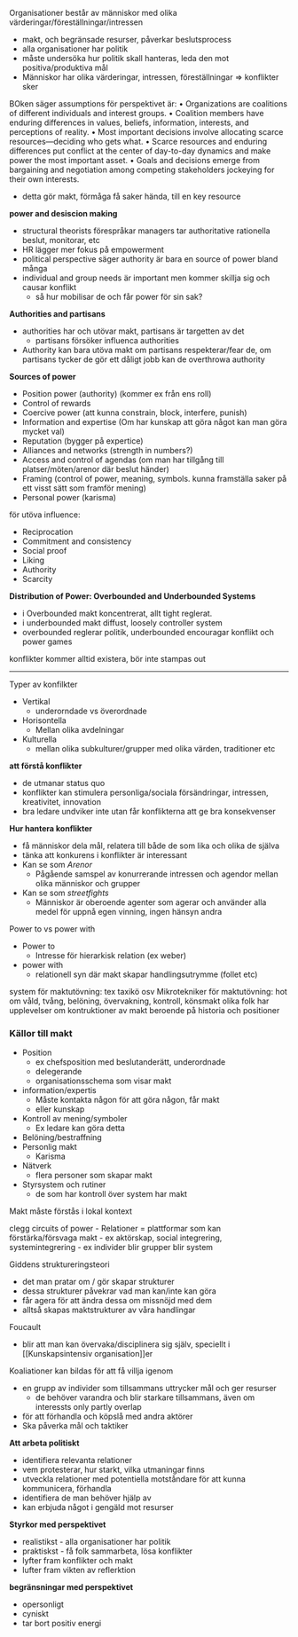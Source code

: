 
Organisationer består av människor med olika värderingar/föreställningar/intressen
- makt, och begränsade resurser, påverkar beslutsprocess
- alla organisationer har politik
- måste undersöka hur politik skall hanteras, leda den mot positiva/produktiva mål
- Människor har olika värderingar, intressen, föreställningar => konflikter sker

BOken säger assumptions för perspektivet är:
• Organizations are coalitions of different individuals and interest groups. 
• Coalition members have enduring differences in values, beliefs, information, interests, and perceptions of reality. 
• Most important decisions involve allocating scarce resources—deciding who gets what. 
• Scarce resources and enduring differences put conflict at the center of day-to-day dynamics and make power the most important asset. 
• Goals and decisions emerge from bargaining and negotiation among competing stakeholders jockeying for their own interests.
- detta gör makt, förmåga få saker hända, till en key resource

**power and desiscion making**
- structural theorists förespråkar managers tar authoritative rationella beslut, monitorar, etc
- HR lägger mer fokus på empowerment 
- political perspective säger authority är bara en source of power bland många
- individual and group needs är important men kommer skillja sig och causar konflikt
	-  så hur mobilisar de och får power för sin sak?

**Authorities and partisans**
- authorities har och utövar makt, partisans är targetten av det
	- partisans försöker influenca authorities
- Authority kan bara utöva makt om partisans respekterar/fear de, om partisans tycker de gör ett dåligt jobb kan de overthrowa authority

**Sources of power**
- Position power (authority) (kommer ex från ens roll)
- Control of rewards
- Coercive power (att kunna constrain, block, interfere, punish)
- Information and expertise (Om har kunskap att göra något kan man göra mycket val)
- Reputation (bygger på expertice)
- Alliances and networks (strength in numbers?)
- Access and control of agendas (om man har tillgång till platser/möten/arenor där beslut händer)
- Framing (control of power, meaning, symbols. kunna framställa saker på ett visst sätt som framför mening)
- Personal power (karisma)

för utöva influence:
- Reciprocation
- Commitment and consistency
- Social proof
- Liking
- Authority
- Scarcity

**Distribution of Power: Overbounded and Underbounded Systems**
- i Overbounded makt koncentrerat, allt tight reglerat.
- i underbounded makt diffust, loosely controller system
- overbounded reglerar politik, underbounded encouragar konflikt och power games

konflikter kommer alltid existera, bör inte stampas out

---


Typer av konfilkter
- Vertikal
	- underorndade vs överordnade
- Horisontella
	- Mellan olika avdelningar
- Kulturella
	- mellan olika subkulturer/grupper med olika värden, traditioner etc

**att förstå konflikter**
- de utmanar status quo
- konflikter kan stimulera personliga/sociala försändringar, intressen, kreativitet, innovation
- bra ledare undviker inte utan får konflikterna att ge bra konsekvenser

**Hur hantera konflikter**
- få människor dela mål, relatera till både de som lika och olika de själva
- tänka att konkurens i konflikter är interessant
- Kan se som *Arenor*
	- Pågående samspel av konurrerande intressen och agendor mellan olika människor och grupper
- Kan se som *streetfights*
	- Människor är oberoende agenter som agerar och använder alla medel för uppnå egen vinning, ingen hänsyn andra

Power to vs power with
- Power to
	- Intresse för hierarkisk relation (ex weber)
- power with
	- relationell syn där makt skapar handlingsutrymme (follet etc)

system för maktutövning: tex taxikö osv
Mikrotekniker för maktutövning: hot om våld, tvång, belöning, övervakning, kontroll, könsmakt
olika folk har upplevelser om kontruktioner av makt beroende på historia och positioner

### Källor till makt
- Position
	- ex chefsposition med beslutanderätt, underordnade
	- delegerande
	- organisationsschema som visar makt
- information/expertis
	- Måste kontakta någon för att göra någon, får makt
	- eller kunskap
- Kontroll av mening/symboler
	- Ex ledare kan göra detta
- Belöning/bestraffning
- Personlig makt
	- Karisma
- Nätverk
	- flera personer som skapar makt
- Styrsystem och rutiner
	- de som har kontroll över system har makt

Makt måste förstås i lokal kontext
 
clegg circuits of power
	- Relationer = plattformar som kan förstärka/försvaga makt
	- ex aktörskap, social integrering, systemintegrering
	- ex individer blir grupper blir system

Giddens struktureringsteori
- det man pratar om / gör skapar strukturer
- dessa strukturer påvekrar vad man kan/inte kan göra
- får agera för att ändra dessa om missnöjd med dem
- alltså skapas maktstrukturer av våra handlingar

Foucault
- blir att man kan övervaka/disciplinera sig själv, speciellt i [[Kunskapsintensiv organisation]]er

Koaliationer kan bildas för att få villja igenom
- en grupp av individer som tillsammans uttrycker mål och ger resurser
	- de behöver varandra och blir starkare tillsammans, även om interessts only partly overlap
- för att förhandla och köpslå med andra aktörer
- Ska påverka mål och taktiker


**Att arbeta politiskt**
- identifiera relevanta relationer
- vem protesterar, hur starkt, vilka utmaningar finns
- utveckla relationer med potentiella motståndare för att kunna kommunicera, förhandla
- identifiera de man behöver hjälp av
- kan erbjuda något i gengäld mot resurser

**Styrkor med perspektivet**
- realistikst - alla organisationer har politik
- praktiskst - få folk sammarbeta, lösa konflikter
- lyfter fram konflikter och makt
- lufter fram vikten av reflerktion

**begränsningar med perspektivet**
- opersonligt
- cyniskt
- tar bort positiv energi